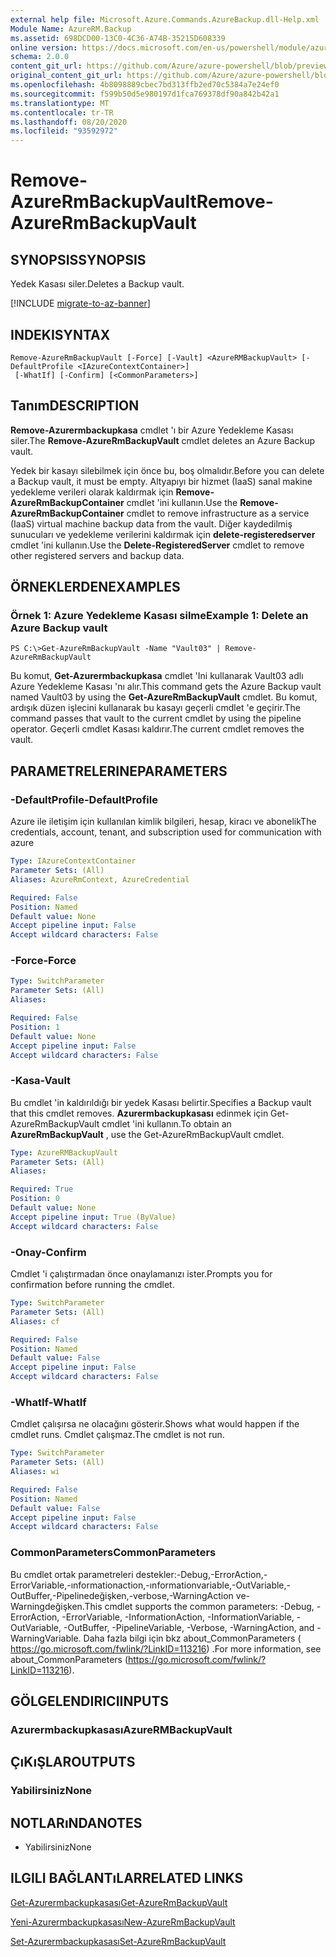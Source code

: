 ```yaml
---
external help file: Microsoft.Azure.Commands.AzureBackup.dll-Help.xml
Module Name: AzureRM.Backup
ms.assetid: 698DCD00-13C0-4C36-A74B-35215D608339
online version: https://docs.microsoft.com/en-us/powershell/module/azurerm.backup/remove-azurermbackupvault
schema: 2.0.0
content_git_url: https://github.com/Azure/azure-powershell/blob/preview/src/ResourceManager/AzureBackup/Commands.AzureBackup/help/Remove-AzureRmBackupVault.md
original_content_git_url: https://github.com/Azure/azure-powershell/blob/preview/src/ResourceManager/AzureBackup/Commands.AzureBackup/help/Remove-AzureRmBackupVault.md
ms.openlocfilehash: 4b8098889cbec7bd313ffb2ed70c5384a7e24ef0
ms.sourcegitcommit: f599b50d5e980197d1fca769378df90a842b42a1
ms.translationtype: MT
ms.contentlocale: tr-TR
ms.lasthandoff: 08/20/2020
ms.locfileid: "93592972"
---
```

# <span data-ttu-id="ba07d-101">Remove-AzureRmBackupVault</span><span class="sxs-lookup"><span data-stu-id="ba07d-101">Remove-AzureRmBackupVault</span></span>

## <span data-ttu-id="ba07d-102">SYNOPSIS</span><span class="sxs-lookup"><span data-stu-id="ba07d-102">SYNOPSIS</span></span>
<span data-ttu-id="ba07d-103">Yedek Kasası siler.</span><span class="sxs-lookup"><span data-stu-id="ba07d-103">Deletes a Backup vault.</span></span>

[!INCLUDE [migrate-to-az-banner](../../includes/migrate-to-az-banner.md)]

## <span data-ttu-id="ba07d-104">INDEKI</span><span class="sxs-lookup"><span data-stu-id="ba07d-104">SYNTAX</span></span>

```
Remove-AzureRmBackupVault [-Force] [-Vault] <AzureRMBackupVault> [-DefaultProfile <IAzureContextContainer>]
 [-WhatIf] [-Confirm] [<CommonParameters>]
```

## <span data-ttu-id="ba07d-105">Tanım</span><span class="sxs-lookup"><span data-stu-id="ba07d-105">DESCRIPTION</span></span>
<span data-ttu-id="ba07d-106">**Remove-Azurermbackupkasa** cmdlet 'ı bir Azure Yedekleme Kasası siler.</span><span class="sxs-lookup"><span data-stu-id="ba07d-106">The **Remove-AzureRmBackupVault** cmdlet deletes an Azure Backup vault.</span></span>

<span data-ttu-id="ba07d-107">Yedek bir kasayı silebilmek için önce bu, boş olmalıdır.</span><span class="sxs-lookup"><span data-stu-id="ba07d-107">Before you can delete a Backup vault, it must be empty.</span></span>
<span data-ttu-id="ba07d-108">Altyapıyı bir hizmet (IaaS) sanal makine yedekleme verileri olarak kaldırmak için **Remove-AzureRmBackupContainer** cmdlet 'ini kullanın.</span><span class="sxs-lookup"><span data-stu-id="ba07d-108">Use the **Remove-AzureRmBackupContainer** cmdlet to remove infrastructure as a service (IaaS) virtual machine backup data from the vault.</span></span>
<span data-ttu-id="ba07d-109">Diğer kaydedilmiş sunucuları ve yedekleme verilerini kaldırmak için **delete-registeredserver** cmdlet 'ini kullanın.</span><span class="sxs-lookup"><span data-stu-id="ba07d-109">Use the **Delete-RegisteredServer** cmdlet to remove other registered servers and backup data.</span></span>

## <span data-ttu-id="ba07d-110">ÖRNEKLERDEN</span><span class="sxs-lookup"><span data-stu-id="ba07d-110">EXAMPLES</span></span>

### <span data-ttu-id="ba07d-111">Örnek 1: Azure Yedekleme Kasası silme</span><span class="sxs-lookup"><span data-stu-id="ba07d-111">Example 1: Delete an Azure Backup vault</span></span>
```
PS C:\>Get-AzureRmBackupVault -Name "Vault03" | Remove-AzureRmBackupVault
```

<span data-ttu-id="ba07d-112">Bu komut, **Get-Azurermbackupkasa** cmdlet 'Ini kullanarak Vault03 adlı Azure Yedekleme Kasası 'nı alır.</span><span class="sxs-lookup"><span data-stu-id="ba07d-112">This command gets the Azure Backup vault named Vault03 by using the **Get-AzureRmBackupVault** cmdlet.</span></span>
<span data-ttu-id="ba07d-113">Bu komut, ardışık düzen işlecini kullanarak bu kasayı geçerli cmdlet 'e geçirir.</span><span class="sxs-lookup"><span data-stu-id="ba07d-113">The command passes that vault to the current cmdlet by using the pipeline operator.</span></span>
<span data-ttu-id="ba07d-114">Geçerli cmdlet Kasası kaldırır.</span><span class="sxs-lookup"><span data-stu-id="ba07d-114">The current cmdlet removes the vault.</span></span>

## <span data-ttu-id="ba07d-115">PARAMETRELERINE</span><span class="sxs-lookup"><span data-stu-id="ba07d-115">PARAMETERS</span></span>

### <span data-ttu-id="ba07d-116">-DefaultProfile</span><span class="sxs-lookup"><span data-stu-id="ba07d-116">-DefaultProfile</span></span>
<span data-ttu-id="ba07d-117">Azure ile iletişim için kullanılan kimlik bilgileri, hesap, kiracı ve abonelik</span><span class="sxs-lookup"><span data-stu-id="ba07d-117">The credentials, account, tenant, and subscription used for communication with azure</span></span>

```yaml
Type: IAzureContextContainer
Parameter Sets: (All)
Aliases: AzureRmContext, AzureCredential

Required: False
Position: Named
Default value: None
Accept pipeline input: False
Accept wildcard characters: False
```

### <span data-ttu-id="ba07d-118">-Force</span><span class="sxs-lookup"><span data-stu-id="ba07d-118">-Force</span></span>
```yaml
Type: SwitchParameter
Parameter Sets: (All)
Aliases: 

Required: False
Position: 1
Default value: None
Accept pipeline input: False
Accept wildcard characters: False
```

### <span data-ttu-id="ba07d-119">-Kasa</span><span class="sxs-lookup"><span data-stu-id="ba07d-119">-Vault</span></span>
<span data-ttu-id="ba07d-120">Bu cmdlet 'in kaldırıldığı bir yedek Kasası belirtir.</span><span class="sxs-lookup"><span data-stu-id="ba07d-120">Specifies a Backup vault that this cmdlet removes.</span></span>
<span data-ttu-id="ba07d-121">**Azurermbackupkasası** edinmek için Get-AzureRmBackupVault cmdlet 'ini kullanın.</span><span class="sxs-lookup"><span data-stu-id="ba07d-121">To obtain an **AzureRmBackupVault** , use the Get-AzureRmBackupVault cmdlet.</span></span>

```yaml
Type: AzureRMBackupVault
Parameter Sets: (All)
Aliases: 

Required: True
Position: 0
Default value: None
Accept pipeline input: True (ByValue)
Accept wildcard characters: False
```

### <span data-ttu-id="ba07d-122">-Onay</span><span class="sxs-lookup"><span data-stu-id="ba07d-122">-Confirm</span></span>
<span data-ttu-id="ba07d-123">Cmdlet 'i çalıştırmadan önce onaylamanızı ister.</span><span class="sxs-lookup"><span data-stu-id="ba07d-123">Prompts you for confirmation before running the cmdlet.</span></span>

```yaml
Type: SwitchParameter
Parameter Sets: (All)
Aliases: cf

Required: False
Position: Named
Default value: False
Accept pipeline input: False
Accept wildcard characters: False
```

### <span data-ttu-id="ba07d-124">-WhatIf</span><span class="sxs-lookup"><span data-stu-id="ba07d-124">-WhatIf</span></span>
<span data-ttu-id="ba07d-125">Cmdlet çalışırsa ne olacağını gösterir.</span><span class="sxs-lookup"><span data-stu-id="ba07d-125">Shows what would happen if the cmdlet runs.</span></span>
<span data-ttu-id="ba07d-126">Cmdlet çalışmaz.</span><span class="sxs-lookup"><span data-stu-id="ba07d-126">The cmdlet is not run.</span></span>

```yaml
Type: SwitchParameter
Parameter Sets: (All)
Aliases: wi

Required: False
Position: Named
Default value: False
Accept pipeline input: False
Accept wildcard characters: False
```

### <span data-ttu-id="ba07d-127">CommonParameters</span><span class="sxs-lookup"><span data-stu-id="ba07d-127">CommonParameters</span></span>
<span data-ttu-id="ba07d-128">Bu cmdlet ortak parametreleri destekler:-Debug,-ErrorAction,-ErrorVariable,-ınformationaction,-ınformationvariable,-OutVariable,-OutBuffer,-Pipelinedeğişken,-verbose,-WarningAction ve-Warningdeğişken.</span><span class="sxs-lookup"><span data-stu-id="ba07d-128">This cmdlet supports the common parameters: -Debug, -ErrorAction, -ErrorVariable, -InformationAction, -InformationVariable, -OutVariable, -OutBuffer, -PipelineVariable, -Verbose, -WarningAction, and -WarningVariable.</span></span> <span data-ttu-id="ba07d-129">Daha fazla bilgi için bkz about_CommonParameters ( https://go.microsoft.com/fwlink/?LinkID=113216) .</span><span class="sxs-lookup"><span data-stu-id="ba07d-129">For more information, see about_CommonParameters (https://go.microsoft.com/fwlink/?LinkID=113216).</span></span>

## <span data-ttu-id="ba07d-130">GÖLGELENDIRICI</span><span class="sxs-lookup"><span data-stu-id="ba07d-130">INPUTS</span></span>

### <span data-ttu-id="ba07d-131">Azurermbackupkasası</span><span class="sxs-lookup"><span data-stu-id="ba07d-131">AzureRMBackupVault</span></span>

## <span data-ttu-id="ba07d-132">ÇıKıŞLAR</span><span class="sxs-lookup"><span data-stu-id="ba07d-132">OUTPUTS</span></span>

### <span data-ttu-id="ba07d-133">Yabilirsiniz</span><span class="sxs-lookup"><span data-stu-id="ba07d-133">None</span></span>

## <span data-ttu-id="ba07d-134">NOTLARıNDA</span><span class="sxs-lookup"><span data-stu-id="ba07d-134">NOTES</span></span>
* <span data-ttu-id="ba07d-135">Yabilirsiniz</span><span class="sxs-lookup"><span data-stu-id="ba07d-135">None</span></span>

## <span data-ttu-id="ba07d-136">ILGILI BAĞLANTıLAR</span><span class="sxs-lookup"><span data-stu-id="ba07d-136">RELATED LINKS</span></span>

[<span data-ttu-id="ba07d-137">Get-Azurermbackupkasası</span><span class="sxs-lookup"><span data-stu-id="ba07d-137">Get-AzureRmBackupVault</span></span>](./Get-AzureRmBackupVault.md)

[<span data-ttu-id="ba07d-138">Yeni-Azurermbackupkasası</span><span class="sxs-lookup"><span data-stu-id="ba07d-138">New-AzureRmBackupVault</span></span>](./New-AzureRmBackupVault.md)

[<span data-ttu-id="ba07d-139">Set-Azurermbackupkasası</span><span class="sxs-lookup"><span data-stu-id="ba07d-139">Set-AzureRmBackupVault</span></span>](./Set-AzureRmBackupVault.md)


